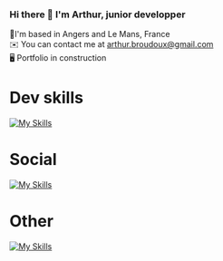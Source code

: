 ### Hi there 👋 I'm Arthur, junior developper

📍I'm based in Angers and Le Mans, France
<br>
✉️  You can contact me at arthur.broudoux@gmail.com
<br>
🖥️  Portfolio in construction

# Dev skills

[![My Skills](https://skillicons.dev/icons?i=html,css,js,php,sass,vue,mysql,vscode&perline=4)](https://skillicons.dev)

# Social

[![My Skills](https://skillicons.dev/icons?i=discord,linkedin,github,twitter)](https://skillicons.dev)

# Other

[![My Skills](https://skillicons.dev/icons?i=figma,ableton,ai,ps)](https://skillicons.dev)


<!--
**abroudoux/abroudoux** is a ✨ _special_ ✨ repository because its `README.md` (this file) appears on your GitHub profile.

Here are some ideas to get you started:

- 🔭 I’m currently working on ...
- 🌱 I’m currently learning ...
- 👯 I’m looking to collaborate on ...
- 🤔 I’m looking for help with ...
- 💬 Ask me about ...
- 📫 How to reach me: ...
- 😄 Pronouns: ...
- ⚡ Fun fact: ...
-->

